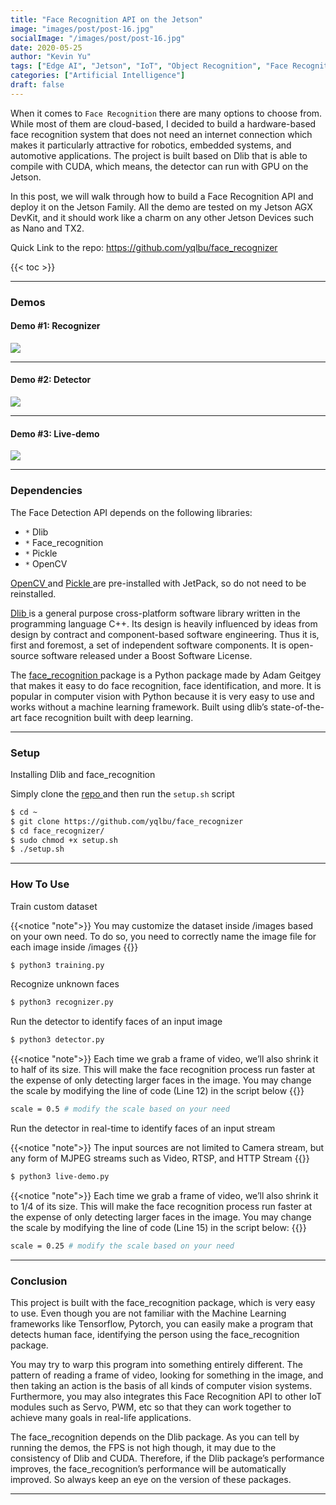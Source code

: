 ```yaml
---
title: "Face Recognition API on the Jetson"
image: "images/post/post-16.jpg"
socialImage: "/images/post/post-16.jpg"
date: 2020-05-25
author: "Kevin Yu"
tags: ["Edge AI", "Jetson", "IoT", "Object Recognition", "Face Recognition"]
categories: ["Artificial Intelligence"]
draft: false
---
```


When it comes to `Face Recognition` there are many options to choose from. While most of them are cloud-based, I decided to build a hardware-based face recognition system that does not need an internet connection which makes it particularly attractive for robotics, embedded systems, and automotive applications. The project is built based on Dlib that is able to compile with CUDA, which means, the detector can run with GPU on the Jetson.

In this post, we will walk through how to build a Face Recognition API and deploy it on the Jetson Family. All the demo are tested on my Jetson AGX DevKit, and it should work like a charm on any other Jetson Devices such as Nano and TX2.

Quick Link to the repo: https://github.com/yqlbu/face_recognizer

{{< toc >}}

---

### Demos

#### Demo #1: Recognizer

![](https://objectstorage.ap-tokyo-1.oraclecloud.com/n/nrmjjlvckvsb/b/blog-content-20211009/o/post-16-recognizer-2048x766.png)

---

#### Demo #2: Detector

![](https://objectstorage.ap-tokyo-1.oraclecloud.com/n/nrmjjlvckvsb/b/blog-content-20211009/o/post-16-detector-1-2048x718.png)

---

#### Demo #3: Live-demo

![](https://objectstorage.ap-tokyo-1.oraclecloud.com/n/nrmjjlvckvsb/b/blog-content-20211009/o/post-16-live-demo.gif)

---

### Dependencies

The Face Detection API depends on the following libraries:

- `*` Dlib
- `*` Face_recognition
- `*` Pickle
- `*` OpenCV

[ OpenCV ](https://opencv.org/) and [ Pickle ](https://docs.python.org/3/library/pickle.html) are pre-installed with JetPack, so do not need to be reinstalled.

[ Dlib ](http://dlib.net/) is a general purpose cross-platform software library written in the programming language C++. Its design is heavily influenced by ideas from design by contract and component-based software engineering. Thus it is, first and foremost, a set of independent software components. It is open-source software released under a Boost Software License.

The [ face_recognition ](https://pythonhosted.org/face_recognition/readme.html) package is a Python package made by Adam Geitgey that makes it easy to do face recognition, face identification, and more. It is popular in computer vision with Python because it is very easy to use and works without a machine learning framework. Built using dlib’s state-of-the-art face recognition built with deep learning.

---

### Setup

Installing Dlib and face_recognition

Simply clone the [ repo ](https://github.com/yqlbu/face_recognizer) and then run the `setup.sh` script

```bash
$ cd ~
$ git clone https://github.com/yqlbu/face_recognizer
$ cd face_recognizer/
$ sudo chmod +x setup.sh
$ ./setup.sh
```

---

### How To Use

Train custom dataset

{{<notice "note">}}
You may customize the dataset inside /images based on your own need. To do so, you need to correctly name the image file for each image inside /images
{{</notice>}}

```bash
$ python3 training.py
```

Recognize unknown faces

```bash
$ python3 recognizer.py
```

Run the detector to identify faces of an input image

```bash
$ python3 detector.py
```

{{<notice "note">}}
Each time we grab a frame of video, we’ll also shrink it to half of its size. This will make the face recognition process run faster at the expense of only detecting larger faces in the image. You may change the scale by modifying the line of code (Line 12) in the script below
{{</notice>}}

```bash
scale = 0.5 # modify the scale based on your need
```

Run the detector in real-time to identify faces of an input stream

{{<notice "note">}}
The input sources are not limited to Camera stream, but any form of MJPEG streams such as Video, RTSP, and HTTP Stream
{{</notice>}}

```bash
$ python3 live-demo.py
```

{{<notice "note">}}
Each time we grab a frame of video, we’ll also shrink it to 1/4 of its size. This will make the face recognition process run faster at the expense of only detecting larger faces in the image. You may change the scale by modifying the line of code (Line 15) in the script below:
{{</notice>}}

```bash
scale = 0.25 # modify the scale based on your need
```

---

### Conclusion

This project is built with the face_recognition package, which is very easy to use. Even though you are not familiar with the Machine Learning frameworks like Tensorflow, Pytorch, you can easily make a program that detects human face, identifying the person using the face_recognition package.

You may try to warp this program into something entirely different. The pattern of reading a frame of video, looking for something in the image, and then taking an action is the basis of all kinds of computer vision systems. Furthermore, you may also integrates this Face Recognition API to other IoT modules such as Servo, PWM, etc so that they can work together to achieve many goals in real-life applications.

The face_recognition depends on the Dlib package. As you can tell by running the demos, the FPS is not high though, it may due to the consistency of Dlib and CUDA. Therefore, if the Dlib package’s performance improves, the face_recognition’s performance will be automatically improved. So always keep an eye on the version of these packages.

---
